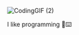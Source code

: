 ![CodingGIF (2)](https://github.com/user-attachments/assets/4a2ada2f-4fb7-4edd-9f51-8e7bcfa82e25)

I like programming 💪⌨️


<!---
GMMATRIX/GMMATRIX is a ✨ special ✨ repository because its `README.md` (this file) appears on your GitHub profile.
You can click the Preview link to take a look at your changes.
--->
